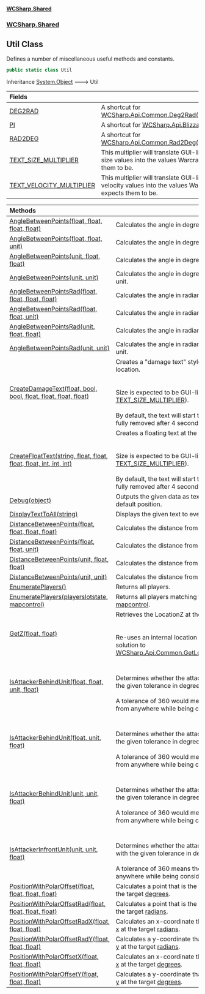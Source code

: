 #### [WCSharp.Shared](README.md 'README')
### [WCSharp.Shared](WCSharp.Shared.md 'WCSharp.Shared')

## Util Class

Defines a number of miscellaneous useful methods and constants.

```csharp
public static class Util
```

Inheritance [System.Object](https://docs.microsoft.com/en-us/dotnet/api/System.Object 'System.Object') &#129106; Util

| Fields | |
| :--- | :--- |
| [DEG2RAD](WCSharp.Shared.Util.DEG2RAD.md 'WCSharp.Shared.Util.DEG2RAD') | A shortcut for [WCSharp.Api.Common.Deg2Rad(System.Single)](https://docs.microsoft.com/en-us/dotnet/api/WCSharp.Api.Common.Deg2Rad#WCSharp_Api_Common_Deg2Rad_System_Single_ 'WCSharp.Api.Common.Deg2Rad(System.Single)'). |
| [PI](WCSharp.Shared.Util.PI.md 'WCSharp.Shared.Util.PI') | A shortcut for [WCSharp.Api.Blizzard.bj_PI](https://docs.microsoft.com/en-us/dotnet/api/WCSharp.Api.Blizzard.bj_PI 'WCSharp.Api.Blizzard.bj_PI'). |
| [RAD2DEG](WCSharp.Shared.Util.RAD2DEG.md 'WCSharp.Shared.Util.RAD2DEG') | A shortcut for [WCSharp.Api.Common.Rad2Deg(System.Single)](https://docs.microsoft.com/en-us/dotnet/api/WCSharp.Api.Common.Rad2Deg#WCSharp_Api_Common_Rad2Deg_System_Single_ 'WCSharp.Api.Common.Rad2Deg(System.Single)'). |
| [TEXT_SIZE_MULTIPLIER](WCSharp.Shared.Util.TEXT_SIZE_MULTIPLIER.md 'WCSharp.Shared.Util.TEXT_SIZE_MULTIPLIER') | This multiplier will translate GUI-like floating text size values into the values Warcraft III expects them to be. |
| [TEXT_VELOCITY_MULTIPLIER](WCSharp.Shared.Util.TEXT_VELOCITY_MULTIPLIER.md 'WCSharp.Shared.Util.TEXT_VELOCITY_MULTIPLIER') | This multiplier will translate GUI-like floating text velocity values into the values Warcraft III expects them to be. |

| Methods | |
| :--- | :--- |
| [AngleBetweenPoints(float, float, float, float)](WCSharp.Shared.Util.AngleBetweenPoints(float,float,float,float).md 'WCSharp.Shared.Util.AngleBetweenPoints(float, float, float, float)') | Calculates the angle in degrees from ([x1](WCSharp.Shared.Util.AngleBetweenPoints(float,float,float,float).md#WCSharp.Shared.Util.AngleBetweenPoints(float,float,float,float).x1 'WCSharp.Shared.Util.AngleBetweenPoints(float, float, float, float).x1'), [y1](WCSharp.Shared.Util.AngleBetweenPoints(float,float,float,float).md#WCSharp.Shared.Util.AngleBetweenPoints(float,float,float,float).y1 'WCSharp.Shared.Util.AngleBetweenPoints(float, float, float, float).y1')) to ([x2](WCSharp.Shared.Util.AngleBetweenPoints(float,float,float,float).md#WCSharp.Shared.Util.AngleBetweenPoints(float,float,float,float).x2 'WCSharp.Shared.Util.AngleBetweenPoints(float, float, float, float).x2'), [y2](WCSharp.Shared.Util.AngleBetweenPoints(float,float,float,float).md#WCSharp.Shared.Util.AngleBetweenPoints(float,float,float,float).y2 'WCSharp.Shared.Util.AngleBetweenPoints(float, float, float, float).y2')). |
| [AngleBetweenPoints(float, float, unit)](WCSharp.Shared.Util.AngleBetweenPoints(float,float,WCSharp.Api.unit).md 'WCSharp.Shared.Util.AngleBetweenPoints(float, float, WCSharp.Api.unit)') | Calculates the angle in degrees from ([x1](WCSharp.Shared.Util.AngleBetweenPoints(float,float,WCSharp.Api.unit).md#WCSharp.Shared.Util.AngleBetweenPoints(float,float,WCSharp.Api.unit).x1 'WCSharp.Shared.Util.AngleBetweenPoints(float, float, WCSharp.Api.unit).x1'), [y1](WCSharp.Shared.Util.AngleBetweenPoints(float,float,WCSharp.Api.unit).md#WCSharp.Shared.Util.AngleBetweenPoints(float,float,WCSharp.Api.unit).y1 'WCSharp.Shared.Util.AngleBetweenPoints(float, float, WCSharp.Api.unit).y1')) to [target](WCSharp.Shared.Util.AngleBetweenPoints(float,float,WCSharp.Api.unit).md#WCSharp.Shared.Util.AngleBetweenPoints(float,float,WCSharp.Api.unit).target 'WCSharp.Shared.Util.AngleBetweenPoints(float, float, WCSharp.Api.unit).target') unit. |
| [AngleBetweenPoints(unit, float, float)](WCSharp.Shared.Util.AngleBetweenPoints(WCSharp.Api.unit,float,float).md 'WCSharp.Shared.Util.AngleBetweenPoints(WCSharp.Api.unit, float, float)') | Calculates the angle in degrees from [source](WCSharp.Shared.Util.AngleBetweenPoints(WCSharp.Api.unit,float,float).md#WCSharp.Shared.Util.AngleBetweenPoints(WCSharp.Api.unit,float,float).source 'WCSharp.Shared.Util.AngleBetweenPoints(WCSharp.Api.unit, float, float).source') unit to ([x2](WCSharp.Shared.Util.AngleBetweenPoints(WCSharp.Api.unit,float,float).md#WCSharp.Shared.Util.AngleBetweenPoints(WCSharp.Api.unit,float,float).x2 'WCSharp.Shared.Util.AngleBetweenPoints(WCSharp.Api.unit, float, float).x2'), [y2](WCSharp.Shared.Util.AngleBetweenPoints(WCSharp.Api.unit,float,float).md#WCSharp.Shared.Util.AngleBetweenPoints(WCSharp.Api.unit,float,float).y2 'WCSharp.Shared.Util.AngleBetweenPoints(WCSharp.Api.unit, float, float).y2')). |
| [AngleBetweenPoints(unit, unit)](WCSharp.Shared.Util.AngleBetweenPoints(WCSharp.Api.unit,WCSharp.Api.unit).md 'WCSharp.Shared.Util.AngleBetweenPoints(WCSharp.Api.unit, WCSharp.Api.unit)') | Calculates the angle in degrees from [source](WCSharp.Shared.Util.AngleBetweenPoints(WCSharp.Api.unit,WCSharp.Api.unit).md#WCSharp.Shared.Util.AngleBetweenPoints(WCSharp.Api.unit,WCSharp.Api.unit).source 'WCSharp.Shared.Util.AngleBetweenPoints(WCSharp.Api.unit, WCSharp.Api.unit).source') unit to [target](WCSharp.Shared.Util.AngleBetweenPoints(WCSharp.Api.unit,WCSharp.Api.unit).md#WCSharp.Shared.Util.AngleBetweenPoints(WCSharp.Api.unit,WCSharp.Api.unit).target 'WCSharp.Shared.Util.AngleBetweenPoints(WCSharp.Api.unit, WCSharp.Api.unit).target') unit. |
| [AngleBetweenPointsRad(float, float, float, float)](WCSharp.Shared.Util.AngleBetweenPointsRad(float,float,float,float).md 'WCSharp.Shared.Util.AngleBetweenPointsRad(float, float, float, float)') | Calculates the angle in radians from ([x1](WCSharp.Shared.Util.AngleBetweenPointsRad(float,float,float,float).md#WCSharp.Shared.Util.AngleBetweenPointsRad(float,float,float,float).x1 'WCSharp.Shared.Util.AngleBetweenPointsRad(float, float, float, float).x1'), [y1](WCSharp.Shared.Util.AngleBetweenPointsRad(float,float,float,float).md#WCSharp.Shared.Util.AngleBetweenPointsRad(float,float,float,float).y1 'WCSharp.Shared.Util.AngleBetweenPointsRad(float, float, float, float).y1')) to ([x2](WCSharp.Shared.Util.AngleBetweenPointsRad(float,float,float,float).md#WCSharp.Shared.Util.AngleBetweenPointsRad(float,float,float,float).x2 'WCSharp.Shared.Util.AngleBetweenPointsRad(float, float, float, float).x2'), [y2](WCSharp.Shared.Util.AngleBetweenPointsRad(float,float,float,float).md#WCSharp.Shared.Util.AngleBetweenPointsRad(float,float,float,float).y2 'WCSharp.Shared.Util.AngleBetweenPointsRad(float, float, float, float).y2')). |
| [AngleBetweenPointsRad(float, float, unit)](WCSharp.Shared.Util.AngleBetweenPointsRad(float,float,WCSharp.Api.unit).md 'WCSharp.Shared.Util.AngleBetweenPointsRad(float, float, WCSharp.Api.unit)') | Calculates the angle in radians from ([x1](WCSharp.Shared.Util.AngleBetweenPointsRad(float,float,WCSharp.Api.unit).md#WCSharp.Shared.Util.AngleBetweenPointsRad(float,float,WCSharp.Api.unit).x1 'WCSharp.Shared.Util.AngleBetweenPointsRad(float, float, WCSharp.Api.unit).x1'), [y1](WCSharp.Shared.Util.AngleBetweenPointsRad(float,float,WCSharp.Api.unit).md#WCSharp.Shared.Util.AngleBetweenPointsRad(float,float,WCSharp.Api.unit).y1 'WCSharp.Shared.Util.AngleBetweenPointsRad(float, float, WCSharp.Api.unit).y1')) to [target](WCSharp.Shared.Util.AngleBetweenPointsRad(float,float,WCSharp.Api.unit).md#WCSharp.Shared.Util.AngleBetweenPointsRad(float,float,WCSharp.Api.unit).target 'WCSharp.Shared.Util.AngleBetweenPointsRad(float, float, WCSharp.Api.unit).target') unit. |
| [AngleBetweenPointsRad(unit, float, float)](WCSharp.Shared.Util.AngleBetweenPointsRad(WCSharp.Api.unit,float,float).md 'WCSharp.Shared.Util.AngleBetweenPointsRad(WCSharp.Api.unit, float, float)') | Calculates the angle in radians from [source](WCSharp.Shared.Util.AngleBetweenPointsRad(WCSharp.Api.unit,float,float).md#WCSharp.Shared.Util.AngleBetweenPointsRad(WCSharp.Api.unit,float,float).source 'WCSharp.Shared.Util.AngleBetweenPointsRad(WCSharp.Api.unit, float, float).source') unit to ([x2](WCSharp.Shared.Util.AngleBetweenPointsRad(WCSharp.Api.unit,float,float).md#WCSharp.Shared.Util.AngleBetweenPointsRad(WCSharp.Api.unit,float,float).x2 'WCSharp.Shared.Util.AngleBetweenPointsRad(WCSharp.Api.unit, float, float).x2'), [y2](WCSharp.Shared.Util.AngleBetweenPointsRad(WCSharp.Api.unit,float,float).md#WCSharp.Shared.Util.AngleBetweenPointsRad(WCSharp.Api.unit,float,float).y2 'WCSharp.Shared.Util.AngleBetweenPointsRad(WCSharp.Api.unit, float, float).y2')). |
| [AngleBetweenPointsRad(unit, unit)](WCSharp.Shared.Util.AngleBetweenPointsRad(WCSharp.Api.unit,WCSharp.Api.unit).md 'WCSharp.Shared.Util.AngleBetweenPointsRad(WCSharp.Api.unit, WCSharp.Api.unit)') | Calculates the angle in radians from [source](WCSharp.Shared.Util.AngleBetweenPointsRad(WCSharp.Api.unit,WCSharp.Api.unit).md#WCSharp.Shared.Util.AngleBetweenPointsRad(WCSharp.Api.unit,WCSharp.Api.unit).source 'WCSharp.Shared.Util.AngleBetweenPointsRad(WCSharp.Api.unit, WCSharp.Api.unit).source') unit to [target](WCSharp.Shared.Util.AngleBetweenPointsRad(WCSharp.Api.unit,WCSharp.Api.unit).md#WCSharp.Shared.Util.AngleBetweenPointsRad(WCSharp.Api.unit,WCSharp.Api.unit).target 'WCSharp.Shared.Util.AngleBetweenPointsRad(WCSharp.Api.unit, WCSharp.Api.unit).target') unit. |
| [CreateDamageText(float, bool, bool, float, float, float, float)](WCSharp.Shared.Util.CreateDamageText(float,bool,bool,float,float,float,float).md 'WCSharp.Shared.Util.CreateDamageText(float, bool, bool, float, float, float, float)') | Creates a "damage text" style of floating text at the target location.<br/><br/><br/>Size is expected to be GUI-like values (it gets multiplied by [TEXT_SIZE_MULTIPLIER](WCSharp.Shared.Util.TEXT_SIZE_MULTIPLIER.md 'WCSharp.Shared.Util.TEXT_SIZE_MULTIPLIER')).<br/><br/>By default, the text will start to fade after 2 seconds, and be fully removed after 4 seconds. |
| [CreateFloatText(string, float, float, float, float, int, int, int)](WCSharp.Shared.Util.CreateFloatText(string,float,float,float,float,int,int,int).md 'WCSharp.Shared.Util.CreateFloatText(string, float, float, float, float, int, int, int)') | Creates a floating text at the target location.<br/><br/><br/>Size is expected to be GUI-like values (it gets multiplied by [TEXT_SIZE_MULTIPLIER](WCSharp.Shared.Util.TEXT_SIZE_MULTIPLIER.md 'WCSharp.Shared.Util.TEXT_SIZE_MULTIPLIER')).<br/><br/>By default, the text will start to fade after 2 seconds, and be fully removed after 4 seconds. |
| [Debug(object)](WCSharp.Shared.Util.Debug(object).md 'WCSharp.Shared.Util.Debug(object)') | Outputs the given data as text to the local player at the default position. |
| [DisplayTextToAll(string)](WCSharp.Shared.Util.DisplayTextToAll(string).md 'WCSharp.Shared.Util.DisplayTextToAll(string)') | Displays the given text to everyone at the default position. |
| [DistanceBetweenPoints(float, float, float, float)](WCSharp.Shared.Util.DistanceBetweenPoints(float,float,float,float).md 'WCSharp.Shared.Util.DistanceBetweenPoints(float, float, float, float)') | Calculates the distance from ([x1](WCSharp.Shared.Util.DistanceBetweenPoints(float,float,float,float).md#WCSharp.Shared.Util.DistanceBetweenPoints(float,float,float,float).x1 'WCSharp.Shared.Util.DistanceBetweenPoints(float, float, float, float).x1'), [y1](WCSharp.Shared.Util.DistanceBetweenPoints(float,float,float,float).md#WCSharp.Shared.Util.DistanceBetweenPoints(float,float,float,float).y1 'WCSharp.Shared.Util.DistanceBetweenPoints(float, float, float, float).y1')) to ([x2](WCSharp.Shared.Util.DistanceBetweenPoints(float,float,float,float).md#WCSharp.Shared.Util.DistanceBetweenPoints(float,float,float,float).x2 'WCSharp.Shared.Util.DistanceBetweenPoints(float, float, float, float).x2'), [y2](WCSharp.Shared.Util.DistanceBetweenPoints(float,float,float,float).md#WCSharp.Shared.Util.DistanceBetweenPoints(float,float,float,float).y2 'WCSharp.Shared.Util.DistanceBetweenPoints(float, float, float, float).y2')). |
| [DistanceBetweenPoints(float, float, unit)](WCSharp.Shared.Util.DistanceBetweenPoints(float,float,WCSharp.Api.unit).md 'WCSharp.Shared.Util.DistanceBetweenPoints(float, float, WCSharp.Api.unit)') | Calculates the distance from ([x1](WCSharp.Shared.Util.DistanceBetweenPoints(float,float,WCSharp.Api.unit).md#WCSharp.Shared.Util.DistanceBetweenPoints(float,float,WCSharp.Api.unit).x1 'WCSharp.Shared.Util.DistanceBetweenPoints(float, float, WCSharp.Api.unit).x1'), [y1](WCSharp.Shared.Util.DistanceBetweenPoints(float,float,WCSharp.Api.unit).md#WCSharp.Shared.Util.DistanceBetweenPoints(float,float,WCSharp.Api.unit).y1 'WCSharp.Shared.Util.DistanceBetweenPoints(float, float, WCSharp.Api.unit).y1')) to [target](WCSharp.Shared.Util.DistanceBetweenPoints(float,float,WCSharp.Api.unit).md#WCSharp.Shared.Util.DistanceBetweenPoints(float,float,WCSharp.Api.unit).target 'WCSharp.Shared.Util.DistanceBetweenPoints(float, float, WCSharp.Api.unit).target') unit. |
| [DistanceBetweenPoints(unit, float, float)](WCSharp.Shared.Util.DistanceBetweenPoints(WCSharp.Api.unit,float,float).md 'WCSharp.Shared.Util.DistanceBetweenPoints(WCSharp.Api.unit, float, float)') | Calculates the distance from [source](WCSharp.Shared.Util.DistanceBetweenPoints(WCSharp.Api.unit,float,float).md#WCSharp.Shared.Util.DistanceBetweenPoints(WCSharp.Api.unit,float,float).source 'WCSharp.Shared.Util.DistanceBetweenPoints(WCSharp.Api.unit, float, float).source') unit to ([x2](WCSharp.Shared.Util.DistanceBetweenPoints(WCSharp.Api.unit,float,float).md#WCSharp.Shared.Util.DistanceBetweenPoints(WCSharp.Api.unit,float,float).x2 'WCSharp.Shared.Util.DistanceBetweenPoints(WCSharp.Api.unit, float, float).x2'), [y2](WCSharp.Shared.Util.DistanceBetweenPoints(WCSharp.Api.unit,float,float).md#WCSharp.Shared.Util.DistanceBetweenPoints(WCSharp.Api.unit,float,float).y2 'WCSharp.Shared.Util.DistanceBetweenPoints(WCSharp.Api.unit, float, float).y2')). |
| [DistanceBetweenPoints(unit, unit)](WCSharp.Shared.Util.DistanceBetweenPoints(WCSharp.Api.unit,WCSharp.Api.unit).md 'WCSharp.Shared.Util.DistanceBetweenPoints(WCSharp.Api.unit, WCSharp.Api.unit)') | Calculates the distance from [source](WCSharp.Shared.Util.DistanceBetweenPoints(WCSharp.Api.unit,WCSharp.Api.unit).md#WCSharp.Shared.Util.DistanceBetweenPoints(WCSharp.Api.unit,WCSharp.Api.unit).source 'WCSharp.Shared.Util.DistanceBetweenPoints(WCSharp.Api.unit, WCSharp.Api.unit).source') unit to [target](WCSharp.Shared.Util.DistanceBetweenPoints(WCSharp.Api.unit,WCSharp.Api.unit).md#WCSharp.Shared.Util.DistanceBetweenPoints(WCSharp.Api.unit,WCSharp.Api.unit).target 'WCSharp.Shared.Util.DistanceBetweenPoints(WCSharp.Api.unit, WCSharp.Api.unit).target') unit. |
| [EnumeratePlayers()](WCSharp.Shared.Util.EnumeratePlayers().md 'WCSharp.Shared.Util.EnumeratePlayers()') | Returns all players. |
| [EnumeratePlayers(playerslotstate, mapcontrol)](WCSharp.Shared.Util.EnumeratePlayers(WCSharp.Api.playerslotstate,WCSharp.Api.mapcontrol).md 'WCSharp.Shared.Util.EnumeratePlayers(WCSharp.Api.playerslotstate, WCSharp.Api.mapcontrol)') | Returns all players matching the given [playerslotstate](WCSharp.Shared.Util.EnumeratePlayers(WCSharp.Api.playerslotstate,WCSharp.Api.mapcontrol).md#WCSharp.Shared.Util.EnumeratePlayers(WCSharp.Api.playerslotstate,WCSharp.Api.mapcontrol).playerslotstate 'WCSharp.Shared.Util.EnumeratePlayers(WCSharp.Api.playerslotstate, WCSharp.Api.mapcontrol).playerslotstate') and [mapcontrol](WCSharp.Shared.Util.EnumeratePlayers(WCSharp.Api.playerslotstate,WCSharp.Api.mapcontrol).md#WCSharp.Shared.Util.EnumeratePlayers(WCSharp.Api.playerslotstate,WCSharp.Api.mapcontrol).mapcontrol 'WCSharp.Shared.Util.EnumeratePlayers(WCSharp.Api.playerslotstate, WCSharp.Api.mapcontrol).mapcontrol'). |
| [GetZ(float, float)](WCSharp.Shared.Util.GetZ(float,float).md 'WCSharp.Shared.Util.GetZ(float, float)') | Retrieves the LocationZ at the given (X, Y) coordinates.<br/><br/><br/>Re-uses an internal location to provide a faster and easier solution to [WCSharp.Api.Common.GetLocationZ(WCSharp.Api.location)](https://docs.microsoft.com/en-us/dotnet/api/WCSharp.Api.Common.GetLocationZ#WCSharp_Api_Common_GetLocationZ_WCSharp_Api_location_ 'WCSharp.Api.Common.GetLocationZ(WCSharp.Api.location)'). |
| [IsAttackerBehindUnit(float, float, unit, float)](WCSharp.Shared.Util.IsAttackerBehindUnit(float,float,WCSharp.Api.unit,float).md 'WCSharp.Shared.Util.IsAttackerBehindUnit(float, float, WCSharp.Api.unit, float)') | <br/><br/>Determines whether the attacker is behind the attacked with the given tolerance in degrees.<br/><br/>A tolerance of 360 would mean the target can be attacked from anywhere while being considered "behind". |
| [IsAttackerBehindUnit(float, unit, float)](WCSharp.Shared.Util.IsAttackerBehindUnit(float,WCSharp.Api.unit,float).md 'WCSharp.Shared.Util.IsAttackerBehindUnit(float, WCSharp.Api.unit, float)') | <br/><br/>Determines whether the attacker is behind the attacked with the given tolerance in degrees.<br/><br/>A tolerance of 360 would mean the target can be attacked from anywhere while being considered "behind". |
| [IsAttackerBehindUnit(unit, unit, float)](WCSharp.Shared.Util.IsAttackerBehindUnit(WCSharp.Api.unit,WCSharp.Api.unit,float).md 'WCSharp.Shared.Util.IsAttackerBehindUnit(WCSharp.Api.unit, WCSharp.Api.unit, float)') | <br/><br/>Determines whether the attacker is behind the attacked with the given tolerance in degrees.<br/><br/>A tolerance of 360 would mean the target can be attacked from anywhere while being considered "behind". |
| [IsAttackerInfrontUnit(unit, unit, float)](WCSharp.Shared.Util.IsAttackerInfrontUnit(WCSharp.Api.unit,WCSharp.Api.unit,float).md 'WCSharp.Shared.Util.IsAttackerInfrontUnit(WCSharp.Api.unit, WCSharp.Api.unit, float)') | <br/><br/>Determines whether the attacker is in front of the attacked with the given tolerance in degrees.<br/><br/>A tolerance of 360 means the target can be attacked from anywhere while being considered "infront". |
| [PositionWithPolarOffset(float, float, float, float)](WCSharp.Shared.Util.PositionWithPolarOffset(float,float,float,float).md 'WCSharp.Shared.Util.PositionWithPolarOffset(float, float, float, float)') | Calculates a point that is the given [offset](WCSharp.Shared.Util.PositionWithPolarOffset(float,float,float,float).md#WCSharp.Shared.Util.PositionWithPolarOffset(float,float,float,float).offset 'WCSharp.Shared.Util.PositionWithPolarOffset(float, float, float, float).offset') away from ([x](WCSharp.Shared.Util.PositionWithPolarOffset(float,float,float,float).md#WCSharp.Shared.Util.PositionWithPolarOffset(float,float,float,float).x 'WCSharp.Shared.Util.PositionWithPolarOffset(float, float, float, float).x'), [y](WCSharp.Shared.Util.PositionWithPolarOffset(float,float,float,float).md#WCSharp.Shared.Util.PositionWithPolarOffset(float,float,float,float).y 'WCSharp.Shared.Util.PositionWithPolarOffset(float, float, float, float).y')) at the target [degrees](WCSharp.Shared.Util.PositionWithPolarOffset(float,float,float,float).md#WCSharp.Shared.Util.PositionWithPolarOffset(float,float,float,float).degrees 'WCSharp.Shared.Util.PositionWithPolarOffset(float, float, float, float).degrees'). |
| [PositionWithPolarOffsetRad(float, float, float, float)](WCSharp.Shared.Util.PositionWithPolarOffsetRad(float,float,float,float).md 'WCSharp.Shared.Util.PositionWithPolarOffsetRad(float, float, float, float)') | Calculates a point that is the given [offset](WCSharp.Shared.Util.PositionWithPolarOffsetRad(float,float,float,float).md#WCSharp.Shared.Util.PositionWithPolarOffsetRad(float,float,float,float).offset 'WCSharp.Shared.Util.PositionWithPolarOffsetRad(float, float, float, float).offset') away from ([x](WCSharp.Shared.Util.PositionWithPolarOffsetRad(float,float,float,float).md#WCSharp.Shared.Util.PositionWithPolarOffsetRad(float,float,float,float).x 'WCSharp.Shared.Util.PositionWithPolarOffsetRad(float, float, float, float).x'), [y](WCSharp.Shared.Util.PositionWithPolarOffsetRad(float,float,float,float).md#WCSharp.Shared.Util.PositionWithPolarOffsetRad(float,float,float,float).y 'WCSharp.Shared.Util.PositionWithPolarOffsetRad(float, float, float, float).y')) at the target [radians](WCSharp.Shared.Util.PositionWithPolarOffsetRad(float,float,float,float).md#WCSharp.Shared.Util.PositionWithPolarOffsetRad(float,float,float,float).radians 'WCSharp.Shared.Util.PositionWithPolarOffsetRad(float, float, float, float).radians'). |
| [PositionWithPolarOffsetRadX(float, float, float)](WCSharp.Shared.Util.PositionWithPolarOffsetRadX(float,float,float).md 'WCSharp.Shared.Util.PositionWithPolarOffsetRadX(float, float, float)') | Calculates an x-coordinate that is the given [offset](WCSharp.Shared.Util.PositionWithPolarOffsetRadX(float,float,float).md#WCSharp.Shared.Util.PositionWithPolarOffsetRadX(float,float,float).offset 'WCSharp.Shared.Util.PositionWithPolarOffsetRadX(float, float, float).offset') away from [x](WCSharp.Shared.Util.PositionWithPolarOffsetRadX(float,float,float).md#WCSharp.Shared.Util.PositionWithPolarOffsetRadX(float,float,float).x 'WCSharp.Shared.Util.PositionWithPolarOffsetRadX(float, float, float).x') at the target [radians](WCSharp.Shared.Util.PositionWithPolarOffsetRadX(float,float,float).md#WCSharp.Shared.Util.PositionWithPolarOffsetRadX(float,float,float).radians 'WCSharp.Shared.Util.PositionWithPolarOffsetRadX(float, float, float).radians'). |
| [PositionWithPolarOffsetRadY(float, float, float)](WCSharp.Shared.Util.PositionWithPolarOffsetRadY(float,float,float).md 'WCSharp.Shared.Util.PositionWithPolarOffsetRadY(float, float, float)') | Calculates a y-coordinate that is the given [offset](WCSharp.Shared.Util.PositionWithPolarOffsetRadY(float,float,float).md#WCSharp.Shared.Util.PositionWithPolarOffsetRadY(float,float,float).offset 'WCSharp.Shared.Util.PositionWithPolarOffsetRadY(float, float, float).offset') away from [y](WCSharp.Shared.Util.PositionWithPolarOffsetRadY(float,float,float).md#WCSharp.Shared.Util.PositionWithPolarOffsetRadY(float,float,float).y 'WCSharp.Shared.Util.PositionWithPolarOffsetRadY(float, float, float).y') at the target [radians](WCSharp.Shared.Util.PositionWithPolarOffsetRadY(float,float,float).md#WCSharp.Shared.Util.PositionWithPolarOffsetRadY(float,float,float).radians 'WCSharp.Shared.Util.PositionWithPolarOffsetRadY(float, float, float).radians'). |
| [PositionWithPolarOffsetX(float, float, float)](WCSharp.Shared.Util.PositionWithPolarOffsetX(float,float,float).md 'WCSharp.Shared.Util.PositionWithPolarOffsetX(float, float, float)') | Calculates an x-coordinate that is the given [offset](WCSharp.Shared.Util.PositionWithPolarOffsetX(float,float,float).md#WCSharp.Shared.Util.PositionWithPolarOffsetX(float,float,float).offset 'WCSharp.Shared.Util.PositionWithPolarOffsetX(float, float, float).offset') away from [x](WCSharp.Shared.Util.PositionWithPolarOffsetX(float,float,float).md#WCSharp.Shared.Util.PositionWithPolarOffsetX(float,float,float).x 'WCSharp.Shared.Util.PositionWithPolarOffsetX(float, float, float).x') at the target [degrees](WCSharp.Shared.Util.PositionWithPolarOffsetX(float,float,float).md#WCSharp.Shared.Util.PositionWithPolarOffsetX(float,float,float).degrees 'WCSharp.Shared.Util.PositionWithPolarOffsetX(float, float, float).degrees'). |
| [PositionWithPolarOffsetY(float, float, float)](WCSharp.Shared.Util.PositionWithPolarOffsetY(float,float,float).md 'WCSharp.Shared.Util.PositionWithPolarOffsetY(float, float, float)') | Calculates a y-coordinate that is the given [offset](WCSharp.Shared.Util.PositionWithPolarOffsetY(float,float,float).md#WCSharp.Shared.Util.PositionWithPolarOffsetY(float,float,float).offset 'WCSharp.Shared.Util.PositionWithPolarOffsetY(float, float, float).offset') away from [y](WCSharp.Shared.Util.PositionWithPolarOffsetY(float,float,float).md#WCSharp.Shared.Util.PositionWithPolarOffsetY(float,float,float).y 'WCSharp.Shared.Util.PositionWithPolarOffsetY(float, float, float).y') at the target [degrees](WCSharp.Shared.Util.PositionWithPolarOffsetY(float,float,float).md#WCSharp.Shared.Util.PositionWithPolarOffsetY(float,float,float).degrees 'WCSharp.Shared.Util.PositionWithPolarOffsetY(float, float, float).degrees'). |
